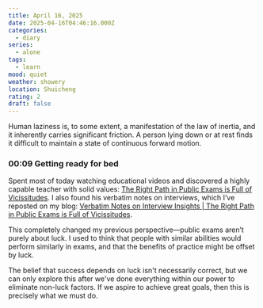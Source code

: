 ```yaml
---
title: April 16, 2025
date: 2025-04-16T04:46:16.000Z
categories:
  - diary
series:
  - alone
tags:
  - learn
mood: quiet
weather: showery
location: Shuicheng
rating: 2
draft: false
---
```


Human laziness is, to some extent, a manifestation of the law of inertia, and it inherently carries significant friction. A person lying down or at rest finds it difficult to maintain a state of continuous forward motion.

### 00:09 Getting ready for bed

Spent most of today watching educational videos and discovered a highly capable teacher with solid values: [The Right Path in Public Exams is Full of Vicissitudes](https://space.bilibili.com/57658647). I also found his verbatim notes on interviews, which I’ve reposted on my blog: [Verbatim Notes on Interview Insights | The Right Path in Public Exams is Full of Vicissitudes](../../../posts/note/article_202504162353.md).  

This completely changed my previous perspective—public exams aren’t purely about luck. I used to think that people with similar abilities would perform similarly in exams, and that the benefits of practice might be offset by luck.

The belief that success depends on luck isn't necessarily correct, but we can only explore this after we've done everything within our power to eliminate non-luck factors. If we aspire to achieve great goals, then this is precisely what we must do.


